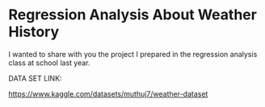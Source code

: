 
# Regression Analysis About Weather History


I wanted to share with you the project I prepared in the regression analysis class at school last year.



DATA SET LINK: 

https://www.kaggle.com/datasets/muthuj7/weather-dataset
